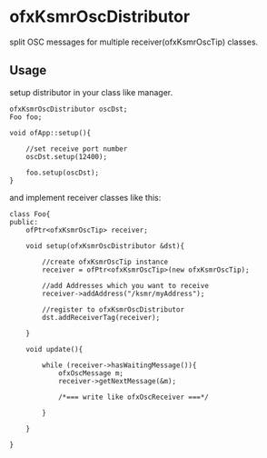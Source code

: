 # ofxKsmrOscDistributor
split OSC messages for multiple receiver(ofxKsmrOscTip) classes.

## Usage
setup distributor in your class like manager.

	ofxKsmrOscDistributor oscDst;
	Foo foo;
		
	void ofApp::setup(){
	
		//set receive port number
		oscDst.setup(12400);
		
		foo.setup(oscDst);
	}
	
and implement receiver classes like this:

	
	class Foo{
	public:
		ofPtr<ofxKsmrOscTip> receiver;
		
		void setup(ofxKsmrOscDistributor &dst){
			
			//create ofxKsmrOscTip instance
			receiver = ofPtr<ofxKsmrOscTip>(new ofxKsmrOscTip);
			
			//add Addresses which you want to receive
			receiver->addAddress("/ksmr/myAddress");
			
			//register to ofxKsmrOscDistributor
			dst.addReceiverTag(receiver);
			
		}
		
		void update(){
			
			while (receiver->hasWaitingMessage()){
				ofxOscMessage m;
				receiver->getNextMessage(&m);
				
				/*=== write like ofxOscReceiver ===*/
				
			}			
		
		}
		
	}
